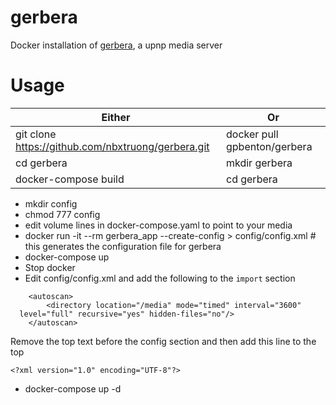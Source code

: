 # gerbera
Docker installation of [gerbera](https://github.com/gerbera/gerbera), a upnp media server

# Usage
Either | Or
-------|---
git clone https://github.com/nbxtruong/gerbera.git | docker pull gpbenton/gerbera
cd gerbera                                         | mkdir gerbera
docker-compose build                               | cd gerbera

- mkdir config
- chmod 777 config
- edit volume lines in docker-compose.yaml to point to your media
- docker run -it --rm gerbera_app --create-config > config/config.xml  # this generates the configuration file for gerbera
- docker-compose up
- Stop docker
- Edit config/config.xml and add the following to the `import` section
```
    <autoscan>
        <directory location="/media" mode="timed" interval="3600"
  level="full" recursive="yes" hidden-files="no"/>
    </autoscan>
```
Remove the top text before the config section and then add this line to the top
```
<?xml version="1.0" encoding="UTF-8"?>
```
- docker-compose up -d
